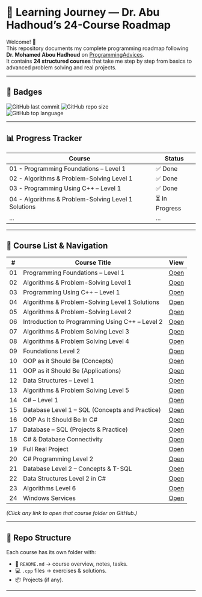 # 🚀 Learning Journey — Dr. Abu Hadhoud’s 24-Course Roadmap

Welcome! 👋  
This repository documents my complete programming roadmap following **Dr. Mohamed Abou Hadhoud** on [ProgrammingAdvices](https://programmingadvices.com/p/roadmap).  
It contains **24 structured courses** that take me step by step from basics to advanced problem solving and real projects.

---

## 🏅 Badges

![GitHub last commit](https://img.shields.io/github/last-commit/mohamed-hassan-pro/learning-journey)
![GitHub repo size](https://img.shields.io/github/repo-size/mohamed-hassan-pro/learning-journey)  
![GitHub top language](https://img.shields.io/github/languages/top/mohamed-hassan-pro/learning-journey)

---

## 📊 Progress Tracker

| Course | Status |
|--------|---------|
| 01 - Programming Foundations – Level 1                | ✅ Done |
| 02 - Algorithms & Problem-Solving Level 1             | ✅ Done |
| 03 - Programming Using C++ – Level 1                  | ✅ Done |
| 04 - Algorithms & Problem-Solving Level 1 Solutions   | ⏳ In Progress |
| ... | ... |

---

## 📘 Course List & Navigation

| #   | Course Title                                         | View |
|-----|------------------------------------------------------|------|
| 01  | Programming Foundations – Level 1                    | [Open](./01-Programming-Foundations-Level1) |
| 02  | Algorithms & Problem-Solving Level 1                 | [Open](./02-Algorithms-Problem-Solving-Level1) |
| 03  | Programming Using C++ – Level 1                      | [Open](./03-Programming-Using-Cpp-Level1) |
| 04  | Algorithms & Problem-Solving Level 1 Solutions       | [Open](./04-Algorithms-Problem-Solving-Level1-Solutions) |
| 05  | Algorithms & Problem-Solving Level 2                 | [Open](./05-Algorithms-Problem-Solving-Level2) |
| 06  | Introduction to Programming Using C++ – Level 2      | [Open](./06-Programming-Using-Cpp-Level2) |
| 07  | Algorithms & Problem Solving Level 3                 | [Open](./07-Algorithms-Problem-Solving-Level3) |
| 08  | Algorithms & Problem Solving Level 4                 | [Open](./08-Algorithms-Problem-Solving-Level4) |
| 09  | Foundations Level 2                                  | [Open](./09-Foundations-Level2) |
| 10  | OOP as it Should Be (Concepts)                       | [Open](./10-OOP-As-It-Should-Be-Concepts) |
| 11  | OOP as it Should Be (Applications)                   | [Open](./11-OOP-As-It-Should-Be-Applications) |
| 12  | Data Structures – Level 1                            | [Open](./12-Data-Structures-Level1) |
| 13  | Algorithms & Problem Solving Level 5                 | [Open](./13-Algorithms-Problem-Solving-Level5) |
| 14  | C# – Level 1                                         | [Open](./14-CSharp-Level1) |
| 15  | Database Level 1 – SQL (Concepts and Practice)       | [Open](./15-Database-Level1-SQL) |
| 16  | OOP As It Should Be In C#                            | [Open](./16-OOP-In-CSharp) |
| 17  | Database – SQL (Projects & Practice)                 | [Open](./17-Database-SQL-Projects) |
| 18  | C# & Database Connectivity                           | [Open](./18-CSharp-Database-Connectivity) |
| 19  | Full Real Project                                    | [Open](./19-Full-Real-Project) |
| 20  | C# Programming Level 2                               | [Open](./20-CSharp-Level2) |
| 21  | Database Level 2 – Concepts & T-SQL                  | [Open](./21-Database-Level2-TSQL) |
| 22  | Data Structures Level 2 in C#                        | [Open](./22-Data-Structures-Level2-CSharp) |
| 23  | Algorithms Level 6                                   | [Open](./23-Algorithms-Level6) |
| 24  | Windows Services                                     | [Open](./24-Windows-Services) |

*(Click any link to open that course folder on GitHub.)*

---

## 📂 Repo Structure

Each course has its own folder with:
- 📄 `README.md` → course overview, notes, tasks.
- 💻 `.cpp` files → exercises & solutions.
- 📦 Projects (if any).

---
